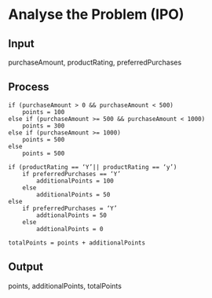 # Analyse the Problem (IPO)

## Input
purchaseAmount, productRating, preferredPurchases

## Process
```
if (purchaseAmount > 0 && purchaseAmount < 500)
 	points = 100
else if (purchaseAmount >= 500 && purchaseAmount < 1000)
 	points = 300
else if (purchaseAmount >= 1000)
 	points = 500
else
 	points = 500

if (productRating == ‘Y’|| productRating == ‘y’)
 	if preferredPurchases == ‘Y’
 		additionalPoints = 100
 	else
 		additionalPoints = 50
else
 	if preferredPurchases = ‘Y’
 		addtionalPoints = 50
 	else
 		addtionalPoints = 0

totalPoints = points + additionalPoints
```

## Output
points, additionalPoints, totalPoints